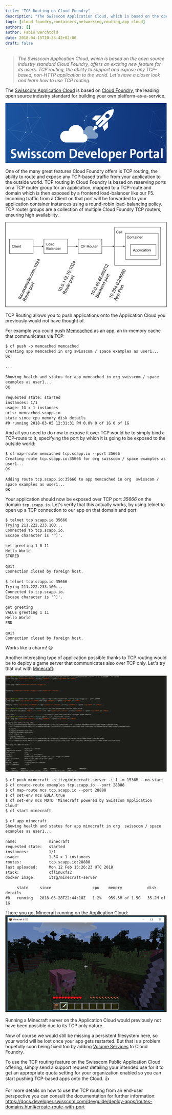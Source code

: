```yaml
---
title: "TCP-Routing on Cloud Foundry"
description: "The Swisscom Application Cloud, which is based on the open source industry standard Cloud Foundry, offers an exciting new feature for its users. TCP routing, the ability to support and expose any TCP-based, non-HTTP application to the world. Let's have a closer look and learn how to use TCP routing."
tags: [cloud foundry,containers,networking,routing,app cloud]
authors: []
author: Fabio Berchtold
date: 2018-04-15T10:33:42+02:00
draft: false
---
```


> *The Swisscom Application Cloud, which is based on the open source industry standard Cloud Foundry, offers an exciting new feature for its users. TCP routing, the ability to support and expose any TCP-based, non-HTTP application to the world. Let's have a closer look and learn how to use TCP routing.*

The [Swisscom Application Cloud](https://developer.swisscom.com/) is based on [Cloud Foundry](https://www.cloudfoundry.org/), the leading open source industry standard for building your own platform-as-a-service.

![Devportal](/images/tcp-devportal.png)

One of the many great features Cloud Foundry offers is TCP routing, the ability to route and expose any TCP-based traffic from your application to the outside world.
TCP routing in Cloud Foundry is based on reserving ports on a TCP router group for an application, mapped to a TCP-route and domain which is then exposed by a frontend load-balancer like our F5. Incoming traffic from a Client on that port will be forwarded to your application container instances using a round-robin load-balancing policy. TCP router groups are a collection of multiple Cloud Foundry TCP routers, ensuring high availability.

![Devportal](/images/tcp-route-ports.png)

TCP Routing allows you to push applications onto the Application Cloud you previously would not have thought of.

For example you could push [Memcached](https://memcached.org/) as an app, an in-memory cache that communicates via TCP:

```shell
$ cf push -o memcached memcached
Creating app memcached in org swisscom / space examples as user1...
OK

...

Showing health and status for app memcached in org swisscom / space examples as user1...
OK

requested state: started
instances: 1/1
usage: 1G x 1 instances
urls: memcached.scapp.io
state since cpu memory disk details
#0 running 2018-03-05 12:31:31 PM 0.0% 0 of 1G 0 of 1G
```

And all you need to do now to expose it over TCP would be to simply bind a TCP-route to it, specifying the port by which it is going to be exposed to the outside world:

```shell
$ cf map-route memcached tcp.scapp.io --port 35666
Creating route tcp.scapp.io:35666 for org swisscom / space examples as user1...
OK

Adding route tcp.scapp.io:35666 to app memcached in org  swisscom / space examples as user1...
OK
```

Your application should now be exposed over TCP port *35666* on the domain `tcp.scapp.io`.
Let's verify that this actually works, by using telnet to open up a TCP connection to our app on that domain and port:

```shell
$ telnet tcp.scapp.io 35666
Trying 211.222.233.100...
Connected to tcp.scapp.io.
Escape character is '^]'.

set greeting 1 0 11
Hello World
STORED

quit
Connection closed by foreign host.

$ telnet tcp.scapp.io 35666
Trying 211.222.233.100...
Connected to tcp.scapp.io.
Escape character is '^]'.

get greeting
VALUE greeting 1 11
Hello World
END

quit
Connection closed by foreign host.
```

Works like a charm! 😃

Another interesting type of application possible thanks to TCP routing would be to deploy a game server that communicates also over TCP only.
Let's try that out with [Minecraft](https://minecraft.net/):

![Devportal](/images/tcp-routing.png)
```shell
$ cf push minecraft -o itzg/minecraft-server -i 1 -m 1536M --no-start
$ cf create-route examples tcp.scapp.io --port 28888
$ cf map-route mcs tcp.scapp.io --port 28888
$ cf set-env mcs EULA true
$ cf set-env mcs MOTD 'Minecraft powered by Swisscom Application Cloud'
$ cf start minecraft

$ cf app minecraft
Showing health and status for app minecraft in org  swisscom / space examples as user1...

name:              minecraft
requested state:   started
instances:         1/1
usage:             1.5G x 1 instances
routes:            tcp.scapp.io:28888
last uploaded:     Mon 12 Feb 15:26:23 UTC 2018
stack:             cflinuxfs2
docker image:      itzg/minecraft-server

     state     since                  cpu    memory           disk          details
#0   running   2018-03-28T22:44:18Z   1.2%   959.5M of 1.5G   35.2M of 1G
```

There you go, Minecraft running on the Application Cloud:
![Devportal](/images/tcp-minecraft.png)

Running a Minecraft server on the Application Cloud would previously not have been possible due to its TCP only nature.

Now of course we would still be missing a persistent filesystem here, so your world will be lost once your app gets restarted. But that is a problem hopefully soon being fixed too by adding [Volume Services](https://docs.cloudfoundry.org/running/deploy-vol-services.html) to Cloud Foundry.

To use the TCP routing feature on the Swisscom Public Application Cloud offering, simply send a support request detailing your intended use for it to get an appropriate quota setting for your organization enabled so you can start pushing TCP-based apps onto the Cloud. 👍 

For more details on how to use the TCP routing from an end-user perspective you can consult the documentation for further information:
https://docs.developer.swisscom.com/devguide/deploy-apps/routes-domains.html#create-route-with-port
